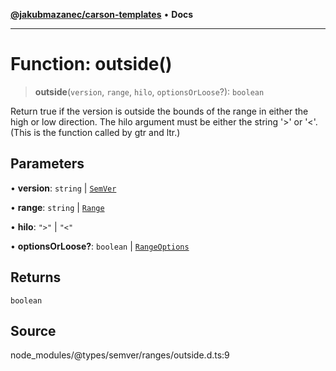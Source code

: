[**@jakubmazanec/carson-templates**](../../../README.md) • **Docs**

---

# Function: outside()

> **outside**(`version`, `range`, `hilo`, `optionsOrLoose`?): `boolean`

Return true if the version is outside the bounds of the range in either the high or low direction.
The hilo argument must be either the string '>' or '<'. (This is the function called by gtr and
ltr.)

## Parameters

• **version**: `string` \| [`SemVer`](../classes/SemVer.md)

• **range**: `string` \| [`Range`](../classes/Range.md)

• **hilo**: `">"` \| `"<"`

• **optionsOrLoose?**: `boolean` \| [`RangeOptions`](../interfaces/RangeOptions.md)

## Returns

`boolean`

## Source

node_modules/@types/semver/ranges/outside.d.ts:9
